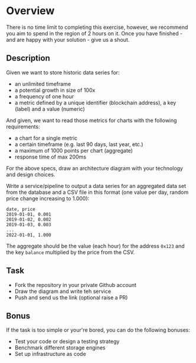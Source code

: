 # Overview

There is no time limit to completing this exercise, however, we recommend you aim to spend in the region of 2 hours on it. Once you have finished - and are happy with your solution - give us a shout.

## Description

Given we want to store historic data series for:

- an unlimited timeframe
- a potential growth in size of 100x
- a frequency of one hour
- a metric defined by a unique identifier (blockchain address), a key (label) and a value (numeric)

And given, we want to read those metrics for charts with the following requirements:

- a chart for a single metric
- a certain timeframe (e.g. last 90 days, last year, etc.)
- a maximum of 1000 points per chart (aggregate)
- response time of max 200ms

For the above specs, draw an architecture diagram with your technology and design choices.

Write a service/pipeline to output a data series for an aggregated data set from the database and a CSV file in this format (one value per day, random price change increasing to 1.000):

    date, price
    2019-01-01, 0.001
    2019-01-02, 0.002
    2019-01-03, 0.003
    ...
    2022-01-01, 1.000

The aggregate should be the value (each hour) for the address `0x123` and the key `balance` multiplied by the price from the CSV.

## Task

- Fork the repository in your private Github account
- Draw the diagram and write teh service
- Push and send us the link (optional raise a PR)

## Bonus

If the task is too simple or your're bored, you can do the following bonuses:

- Test your code or design a testing strategy
- Benchmark different storage engines
- Set up infrastructure as code
